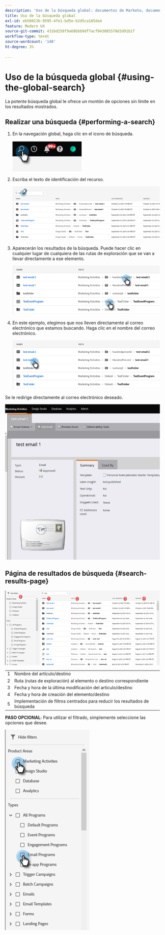 ```yaml
---
description: 'Uso de la búsqueda global: documentos de Marketo, documentación del producto'
title: Uso de la búsqueda global
exl-id: eb50013b-9595-4fe1-bd5e-b2d5ca185de4
feature: Modern UX
source-git-commit: 431bd258f9a68bbb9df7acf043085578d3d91b1f
workflow-type: tm+mt
source-wordcount: '148'
ht-degree: 3%

---
```


# Uso de la búsqueda global {#using-the-global-search}

La potente búsqueda global le ofrece un montón de opciones sin límite en los resultados mostrados.

## Realizar una búsqueda {#performing-a-search}

1. En la navegación global, haga clic en el icono de búsqueda.

   ![](assets/using-the-global-search-1.png)

1. Escriba el texto de identificación del recurso.

   ![](assets/using-the-global-search-2.png)

1. Aparecerán los resultados de la búsqueda. Puede hacer clic en cualquier lugar de cualquiera de las rutas de exploración que se van a llevar directamente a ese elemento.

   ![](assets/using-the-global-search-3.png)

1. En este ejemplo, elegimos que nos lleven directamente al correo electrónico que estamos buscando. Haga clic en el nombre del correo electrónico.

   ![](assets/using-the-global-search-4.png)

Se le redirige directamente al correo electrónico deseado.

![](assets/using-the-global-search-5.png)

## Página de resultados de búsqueda {#search-results-page}

![](assets/using-the-global-search-6.png)

<table> 
 <tbody>
  <tr>
   <td>1</td> 
   <td>Nombre del artículo/destino</td> 
  </tr>
  <tr>
   <td>2</td> 
   <td>Ruta (rutas de exploración) al elemento o destino correspondiente</td> 
  </tr>
  <tr>
   <td>3</td> 
   <td>Fecha y hora de la última modificación del artículo/destino</td> 
  </tr>
  <tr>
   <td>4</td> 
   <td>Fecha y hora de creación del elemento/destino</td> 
  </tr>
  <tr>
   <td>5</td> 
   <td>Implementación de filtros centrados para reducir los resultados de búsqueda</td> 
  </tr>
 </tbody>
</table>

**PASO OPCIONAL**: Para utilizar el filtrado, simplemente seleccione las opciones que desee.

![](assets/using-the-global-search-7.png)
